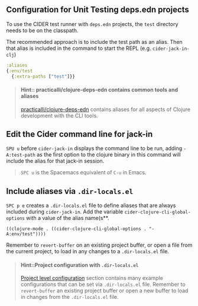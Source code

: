 ## Configuration for Unit Testing deps.edn projects
To use the CIDER test runner with `deps.edn` projects, the `test` directory needs to be on the classpath.

The recommended approach is to include the test path as an alias.  Then that alias is included in the command to start the REPL (e.g. `cider-jack-in-clj`)

```clojure
:aliases
{:env/test
  {:extra-paths ["test"]}}
```

> #### Hint:: practicalli/clojure-deps-edn contains common tools and aliases
> [practicalli/clojure-deps-edn](/before-you-start/install-clojure.html#clojure-cli-tools-and-common-aliases) contains aliases for all aspects of Clojure development with the CLI tools.


## Edit the Cider command line for jack-in
`SPU u` before `cider-jack-in` displays the command line to be run, adding `-A:test-path` as the first option to the clojure binary in this command will include the alias for that jack-in session.

> `SPC u` is the Spacemacs equivalent of `C-u` in Emacs.


## Include aliases via `.dir-locals.el`
`SPC p e` creates a `.dir-locals.el` file to define aliases that are always included during `cider-jack-in`.  Add the variable `cider-clojure-cli-global-options` with a value of the alias name(s**.

```elisp
((clojure-mode . ((cider-clojure-cli-global-options . "-A:env/test"))))
```

Remember to `revert-buffer` on an existing project buffer, or open a file from the current project, to load in any changes to a `.dir-locals.el` file.

> #### Hint::Project configuration with `.dir-locals.el`
> [Project level configuration](https://practicalli.github.io/spacemacs/clojure-projects/project-configuration.html) section contains many example configurations that can be set via `.dir-locals.el` file.  Remember to `revert-buffer` an existing project buffer or open a new buffer to load in changes from the `.dir-locals.el` file.
